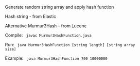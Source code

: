 Generate random string array and apply hash function

Hash string - from Elastic 

Alternative Murmur3Hash - from Lucene

Compile:
<code>
javac Murmur3HashFunction.java
</code>

Run:
<code>
java Murmur3HashFunction [string length] [string array size]
</code>

Example:
<code>
java Murmur3HashFunction 700 10000000
</code>

